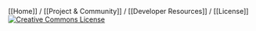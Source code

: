 [[Home]] / [[Project & Community]] / [[Developer Resources]] / [[License]] [![Creative Commons License](https://i.creativecommons.org/l/by-sa/3.0/80x15.png)](http://creativecommons.org/licenses/by-sa/3.0/)